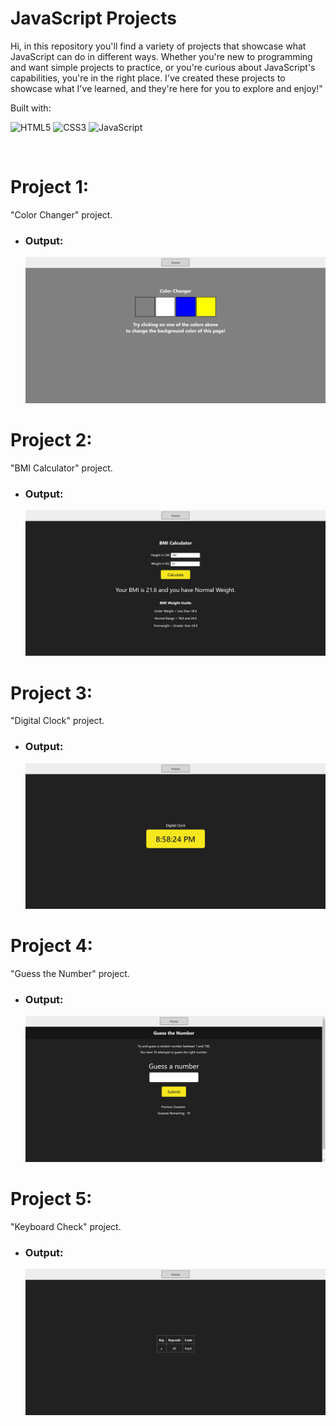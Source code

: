 # JavaScript Projects
Hi, in this repository you'll find a variety of projects that showcase what JavaScript can do in different ways. Whether you're new to programming and want simple projects to practice, or you're curious about JavaScript's capabilities, you're in the right place. I've created these projects to showcase what I've learned, and they're here for you to explore and enjoy!"

Built with:

![HTML5](https://img.shields.io/badge/html5-%23E34F26.svg?style=for-the-badge&logo=html5&logoColor=white) ![CSS3](https://img.shields.io/badge/css3-%231572B6.svg?style=for-the-badge&logo=css3&logoColor=white) ![JavaScript](https://img.shields.io/badge/javascript-%23323330.svg?style=for-the-badge&logo=javascript&logoColor=%23F7DF1E)

<br>

# Project 1:
"Color Changer" project.
- ### Output:
  ![Output](./1-color-changer/images/output_1.jpg)

# Project 2:
"BMI Calculator" project.
- ### Output:
  ![Output](./2-bmi-calculator/images/output_2.jpg)

# Project 3:
"Digital Clock" project.
- ### Output:
  ![Output](./3-digital-clock/images/output_3.jpg)

# Project 4:
"Guess the Number" project.
- ### Output:
  ![Output](./4-guess-the-number/images/output_4.jpg)

# Project 5:
"Keyboard Check" project.
- ### Output:
  ![Output](./5-keyboard-check/images/output_5.jpg)